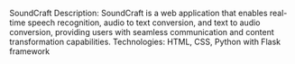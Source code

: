 SoundCraft 
 Description: SoundCraft is a web application that enables real-time speech recognition, audio to text conversion, and
 text to audio conversion, providing users with seamless communication and content transformation capabilities.
 Technologies: HTML, CSS, Python with Flask framework

